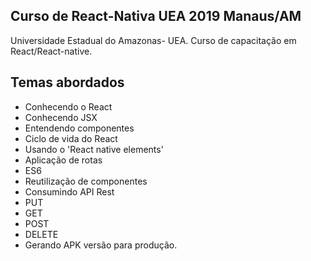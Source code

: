 ## Curso de React-Nativa UEA 2019 Manaus/AM

Universidade Estadual do Amazonas- UEA.
Curso de capacitação em React/React-native. 

## Temas abordados
- Conhecendo o React
- Conhecendo JSX
- Entendendo componentes
- Ciclo de vida do React
- Usando o 'React native elements'
- Aplicação de rotas
- ES6
- Reutilização de componentes
- Consumindo API Rest
- PUT
- GET
- POST
- DELETE
- Gerando APK versão para produção.
